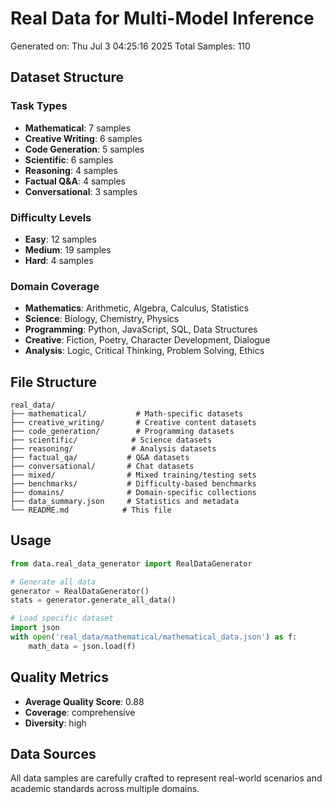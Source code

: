 # Real Data for Multi-Model Inference

Generated on: Thu Jul  3 04:25:16 2025
Total Samples: 110

## Dataset Structure

### Task Types
- **Mathematical**: 7 samples
- **Creative Writing**: 6 samples  
- **Code Generation**: 5 samples
- **Scientific**: 6 samples
- **Reasoning**: 4 samples
- **Factual Q&A**: 4 samples
- **Conversational**: 3 samples

### Difficulty Levels
- **Easy**: 12 samples
- **Medium**: 19 samples
- **Hard**: 4 samples

### Domain Coverage
- **Mathematics**: Arithmetic, Algebra, Calculus, Statistics
- **Science**: Biology, Chemistry, Physics  
- **Programming**: Python, JavaScript, SQL, Data Structures
- **Creative**: Fiction, Poetry, Character Development, Dialogue
- **Analysis**: Logic, Critical Thinking, Problem Solving, Ethics

## File Structure

```
real_data/
├── mathematical/           # Math-specific datasets
├── creative_writing/       # Creative content datasets
├── code_generation/        # Programming datasets
├── scientific/            # Science datasets
├── reasoning/             # Analysis datasets
├── factual_qa/           # Q&A datasets
├── conversational/       # Chat datasets
├── mixed/                # Mixed training/testing sets
├── benchmarks/           # Difficulty-based benchmarks
├── domains/              # Domain-specific collections
├── data_summary.json     # Statistics and metadata
└── README.md            # This file
```

## Usage

```python
from data.real_data_generator import RealDataGenerator

# Generate all data
generator = RealDataGenerator()
stats = generator.generate_all_data()

# Load specific dataset
import json
with open('real_data/mathematical/mathematical_data.json') as f:
    math_data = json.load(f)
```

## Quality Metrics

- **Average Quality Score**: 0.88
- **Coverage**: comprehensive
- **Diversity**: high

## Data Sources

All data samples are carefully crafted to represent real-world scenarios and academic standards across multiple domains.

